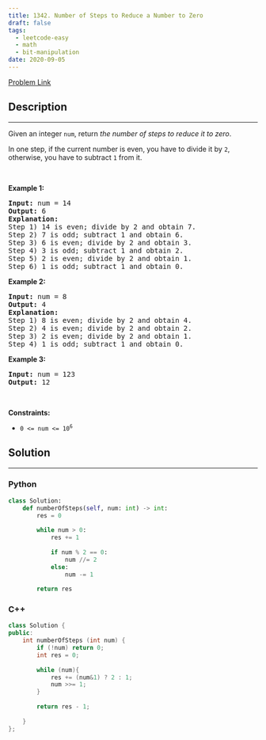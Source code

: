 ```yaml
---
title: 1342. Number of Steps to Reduce a Number to Zero
draft: false
tags: 
  - leetcode-easy
  - math
  - bit-manipulation
date: 2020-09-05
---
```


[Problem Link](https://leetcode.com/problems/number-of-steps-to-reduce-a-number-to-zero/)

## Description

---
<p>Given an integer <code>num</code>, return <em>the number of steps to reduce it to zero</em>.</p>

<p>In one step, if the current number is even, you have to divide it by <code>2</code>, otherwise, you have to subtract <code>1</code> from it.</p>

<p>&nbsp;</p>
<p><strong class="example">Example 1:</strong></p>

<pre>
<strong>Input:</strong> num = 14
<strong>Output:</strong> 6
<strong>Explanation:</strong>&nbsp;
Step 1) 14 is even; divide by 2 and obtain 7.&nbsp;
Step 2) 7 is odd; subtract 1 and obtain 6.
Step 3) 6 is even; divide by 2 and obtain 3.&nbsp;
Step 4) 3 is odd; subtract 1 and obtain 2.&nbsp;
Step 5) 2 is even; divide by 2 and obtain 1.&nbsp;
Step 6) 1 is odd; subtract 1 and obtain 0.
</pre>

<p><strong class="example">Example 2:</strong></p>

<pre>
<strong>Input:</strong> num = 8
<strong>Output:</strong> 4
<strong>Explanation:</strong>&nbsp;
Step 1) 8 is even; divide by 2 and obtain 4.&nbsp;
Step 2) 4 is even; divide by 2 and obtain 2.&nbsp;
Step 3) 2 is even; divide by 2 and obtain 1.&nbsp;
Step 4) 1 is odd; subtract 1 and obtain 0.
</pre>

<p><strong class="example">Example 3:</strong></p>

<pre>
<strong>Input:</strong> num = 123
<strong>Output:</strong> 12
</pre>

<p>&nbsp;</p>
<p><strong>Constraints:</strong></p>

<ul>
	<li><code>0 &lt;= num &lt;= 10<sup>6</sup></code></li>
</ul>


## Solution

---
### Python
``` py title='number-of-steps-to-reduce-a-number-to-zero'
class Solution:
    def numberOfSteps(self, num: int) -> int:
        res = 0
        
        while num > 0:
            res += 1
            
            if num % 2 == 0:
                num //= 2
            else:
                num -= 1
        
        return res
```
### C++
``` cpp title='number-of-steps-to-reduce-a-number-to-zero'
class Solution {
public:
    int numberOfSteps (int num) {
        if (!num) return 0;
        int res = 0;
        
        while (num){
            res += (num&1) ? 2 : 1;
            num >>= 1;
        }
        
        return res - 1;
        
    }
};
```

